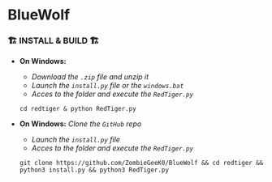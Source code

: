 # BlueWolf

### 🏗️ INSTALL & BUILD 🏗️

- __On Windows:__
  - _Download the `.zip` file and unzip it_
  - _Launch the `install.py` file or the `windows.bat`_
  - _Acces to the folder and execute the `RedTiger.py`_

  ```shell
  cd redtiger & python RedTiger.py
  ```

- __On Windows:__
   _Clone the `GitHub` repo_
  - _Launch the `install.py` file_
  - _Acces to the folder and execute the `RedTiger.py`_

   ```shell
  git clone https://github.com/ZombieGeeK0/BlueWolf && cd redtiger && python3 install.py && python3 RedTiger.py
  ```

